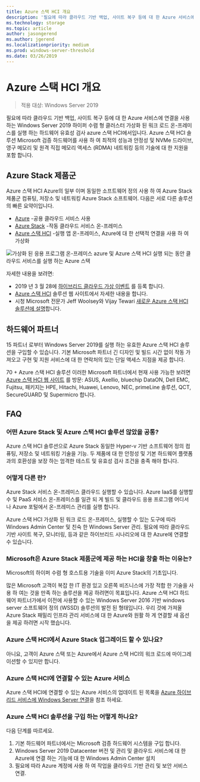 ```yaml
---
title: Azure 스택 HCI 개요
description: '필요에 따라 클라우드 기반 백업, 사이트 복구 등에 대 한 Azure 서비스에 연결을 사용 하는 Windows Server 2019 하이퍼 수렴 형 클러스터 가상화 된 워크 로드 온-프레미스를 실행 하는 하드웨어 유효성 검사 azure 스택 HCI에서입니다. Azure 스택 HCI 솔루션 Microsoft 검증 하드웨어를 사용 하 여 최적의 성능과 안정성 및 NVMe 드라이브, 영구 메모리 및 원격 직접 메모리 액세스 (RDMA) 네트워킹 등의 기술에 대 한 지원을 포함 합니다.'
ms.technology: storage
ms.topic: article
author: jasongerend
ms.author: jgerend
ms.localizationpriority: medium
ms.prod: windows-server-threshold
ms.date: 03/26/2019
---
```


# Azure 스택 HCI 개요

>적용 대상: Windows Server 2019

필요에 따라 클라우드 기반 백업, 사이트 복구 등에 대 한 Azure 서비스에 연결을 사용 하는 Windows Server 2019 하이퍼 수렴 형 클러스터 가상화 된 워크 로드 온-프레미스를 실행 하는 하드웨어 유효성 검사 azure 스택 HCI에서입니다. Azure 스택 HCI 솔루션 Microsoft 검증 하드웨어를 사용 하 여 최적의 성능과 안정성 및 NVMe 드라이브, 영구 메모리 및 원격 직접 메모리 액세스 (RDMA) 네트워킹 등의 기술에 대 한 지원을 포함 합니다.

## Azure Stack 제품군

Azure 스택 HCI Azure의 일부 이며 동일한 소프트웨어 정의 사용 하 여 Azure Stack 제품군 컴퓨팅, 저장소 및 네트워킹 Azure Stack 소프트웨어. 다음은 서로 다른 솔루션의 빠른 요약이입니다.

- [Azure](https://azure.microsoft.com) -공용 클라우드 서비스 사용
- [Azure Stack](https://azure.microsoft.com/overview/azure-stack) -작동 클라우드 서비스 온-프레미스
- [Azure 스택 HCI](https://azure.microsoft.com/overview/azure-stack/hci) -실행 앱 온-프레미스, Azure에 대 한 선택적 연결을 사용 하 여 가상화

![가상화 된 응용 프로그램 온-프레미스 azure 및 Azure 스택 HCI 실행 되는 동안 클라우드 서비스를 실행 하는 Azure 스택](media/azure-and-azure-stack-family.png)

자세한 내용을 보려면:

- 2019 년 3 월 28에 [하이브리드 클라우드 가상 이벤트](https://info.microsoft.com/ww-landing-building-a-successful-hybrid-cloud-strategy.html) 를 등록 합니다.
- [Azure 스택 HCI](https://azure.microsoft.com/overview/azure-stack/hci) 솔루션 웹 사이트에서 자세한 내용을 합니다.
- 시청 Microsoft 전문가 Jeff Woolsey와 Vijay Tewari [새로운 Azure 스택 HCI 솔루션에 설명](https://aka.ms/AzureStackOverviewVideo)합니다.

## 하드웨어 파트너

15 파트너 로부터 Windows Server 2019를 실행 하는 유효한 Azure 스택 HCI 솔루션을 구입할 수 있습니다. 기본 Microsoft 파트너 긴 디자인 및 빌드 시간 없이 작동 가져오고 구현 및 지원 서비스에 대 한 연락처의 있는 단일 액세스 지점을 제공 합니다.

70 + Azure 스택 HCI 솔루션 이러한 Microsoft 파트너에서 현재 사용 가능한 보려면 [Azure 스택 HCI 웹 사이트](https://azure.microsoft.com/overview/azure-stack/hci) 를 방문: ASUS, Axellio, bluechip DataON, Dell EMC, Fujitsu, 패키지는 HPE, Hitachi, Huawei, Lenovo, NEC, primeLine 솔루션, QCT, SecureGUARD 및 Supermicro 합니다.

## FAQ

### 어떤 Azure Stack 및 Azure 스택 HCI 솔루션 않았을 공통? 
Azure 스택 HCI 솔루션으로 Azure Stack 동일한 Hyper-v 기반 소프트웨어 정의 컴퓨팅, 저장소 및 네트워킹 기술을 기능. 두 제품에 대 한 안정성 및 기본 하드웨어 플랫폼과의 호환성을 보장 하는 엄격한 테스트 및 유효성 검사 조건을 충족 해야 합니다.

### 어떻게 다른 란?
Azure Stack 서비스 온-프레미스 클라우드 실행할 수 있습니다. Azure IaaS를 실행할 수 및 PaaS 서비스 온-프레미스를 일관 되 게 빌드 및 클라우드 응용 프로그램 어디서 나 Azure 포털에서 온-프레미스 관리를 실행 합니다.

Azure 스택 HCI 가상화 된 워크 로드 온-프레미스, 실행할 수 있는 도구에 따라 Windows Admin Center 및 친숙 한 Windows Server 관리. 필요에 따라 클라우드 기반 사이트 복구, 모니터링, 등과 같은 하이브리드 시나리오에 대 한 Azure에 연결할 수 있습니다.

### Microsoft은 Azure Stack 제품군에 제공 하는 HCI을 창출 하는 이유는? 
Microsoft의 하이퍼 수렴 형 호스트용 기술을 이미 Azure Stack의 기초입니다. 

많은 Microsoft 고객이 복잡 한 IT 환경 있고 오른쪽 비즈니스에 가장 적합 한 기술을 사용 하 여는 것을 만족 하는 솔루션을 제공 하려면이 목표입니다. Azure 스택 HCI 하드웨어 파트너가에서 이전에 사용할 수 있는 Windows Server 2016 기반 windows server 소프트웨어 정의 (WSSD) 솔루션의 발전 된 형태입니다. 우리 것에 가져올 Azure Stack 패밀리 인프라 관리 서비스에 대 한 Azure와 원활 하 게 연결할 새 옵션을 제공 하려면 시작 했습니다. 

### Azure 스택 HCI에서 Azure Stack 업그레이드 할 수 있나요? 
아니요, 고객이 Azure 스택 또는 Azure에서 Azure 스택 HCI의 워크 로드에 마이그레이션할 수 있지만 합니다.

### Azure 스택 HCI에 연결할 수 있는 Azure 서비스

Azure 스택 HCI에 연결할 수 있는 Azure 서비스의 업데이트 된 목록을 [Azure 하이브리드 서비스에 Windows Server 연결](../azure-hybrid-services/index.md)을 참조 하세요.

### Azure 스택 HCI 솔루션을 구입 하는 어떻게 하나요?
다음 단계를 따르세요.

1. 기본 하드웨어 파트너에서는 Microsoft 검증 하드웨어 시스템을 구입 합니다.
1. Windows Server 2019 Datacenter 버전 및 관리 및 클라우드 서비스에 대 한 Azure에 연결 하는 기능에 대 한 Windows Admin Center 설치
1. 필요에 따라 Azure 계정에 사용 하 여 작업을 클라우드 기반 관리 및 보안 서비스 연결.